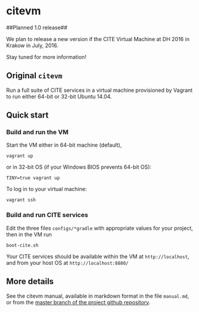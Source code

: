 # citevm #

##Planned 1.0 release##

We plan to release a new version if the CITE Virtual Machine at DH 2016 in Krakow in July, 2016.

Stay tuned for more information!



## Original `citevm`

Run a full suite of CITE services in a virtual machine provisioned by Vagrant to run either 64-bit or 32-bit Ubuntu 14.04.

## Quick start ##



### Build and run the VM

Start the VM either in 64-bit machine (default),

	vagrant up

 or in 32-bit OS (if your Windows BIOS prevents 64-bit OS):
 
    TINY=true vagrant up

To log in to your virtual machine:

    vagrant ssh
 

### Build and run CITE services ###


Edit the three files `configs/*gradle` with appropriate values for your project, then in the VM run

    boot-cite.sh

Your CITE services should be available within the VM at `http://localhost`, and from your host OS at `http://localhost:8880/`


## More details ##

See the citevm manual, available in markdown format in the file `manual.md`, or from the [master branch of the project github repository](https://github.com/cite-architecture/citevm/blob/master/manual.md).



